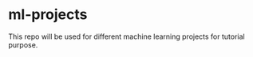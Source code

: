 # ml-projects

This repo will be used for different machine learning projects for tutorial purpose.
